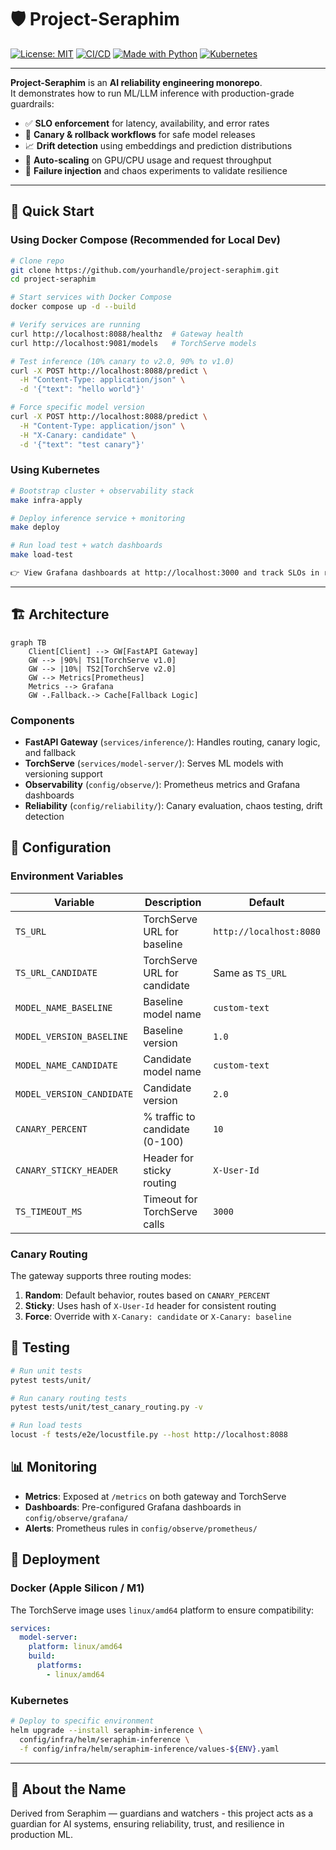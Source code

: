 # 🛡️ Project-Seraphim

[![License: MIT](https://img.shields.io/badge/License-MIT-blue.svg)](LICENSE)
[![CI/CD](https://github.com/yourhandle/project-seraphim/actions/workflows/ci.yml/badge.svg)](https://github.com/yourhandle/project-seraphim/actions)
[![Made with Python](https://img.shields.io/badge/Python-3.10+-yellow.svg)](https://www.python.org/)
[![Kubernetes](https://img.shields.io/badge/Kubernetes-1.29+-brightgreen.svg)](https://kubernetes.io/)

---

**Project-Seraphim** is an **AI reliability engineering monorepo**.  
It demonstrates how to run ML/LLM inference with production-grade guardrails:

- ✅ **SLO enforcement** for latency, availability, and error rates  
- 🔄 **Canary & rollback workflows** for safe model releases  
- 📈 **Drift detection** using embeddings and prediction distributions  
- 🔧 **Auto-scaling** on GPU/CPU usage and request throughput  
- 🧪 **Failure injection** and chaos experiments to validate resilience  

---

## 🚀 Quick Start

### Using Docker Compose (Recommended for Local Dev)

```bash
# Clone repo
git clone https://github.com/yourhandle/project-seraphim.git
cd project-seraphim

# Start services with Docker Compose
docker compose up -d --build

# Verify services are running
curl http://localhost:8088/healthz  # Gateway health
curl http://localhost:9081/models   # TorchServe models

# Test inference (10% canary to v2.0, 90% to v1.0)
curl -X POST http://localhost:8088/predict \
  -H "Content-Type: application/json" \
  -d '{"text": "hello world"}'

# Force specific model version
curl -X POST http://localhost:8088/predict \
  -H "Content-Type: application/json" \
  -H "X-Canary: candidate" \
  -d '{"text": "test canary"}'
```

### Using Kubernetes

```bash
# Bootstrap cluster + observability stack
make infra-apply

# Deploy inference service + monitoring
make deploy

# Run load test + watch dashboards  
make load-test

👉 View Grafana dashboards at http://localhost:3000 and track SLOs in real time.
```

---

## 🏗️ Architecture

```mermaid
graph TB
    Client[Client] --> GW[FastAPI Gateway]
    GW --> |90%| TS1[TorchServe v1.0]
    GW --> |10%| TS2[TorchServe v2.0]
    GW --> Metrics[Prometheus]
    Metrics --> Grafana
    GW -.Fallback.-> Cache[Fallback Logic]
```

### Components

- **FastAPI Gateway** (`services/inference/`): Handles routing, canary logic, and fallback
- **TorchServe** (`services/model-server/`): Serves ML models with versioning support
- **Observability** (`config/observe/`): Prometheus metrics and Grafana dashboards
- **Reliability** (`config/reliability/`): Canary evaluation, chaos testing, drift detection

## 🔧 Configuration

### Environment Variables

| Variable | Description | Default |
|----------|-------------|---------|  
| `TS_URL` | TorchServe URL for baseline | `http://localhost:8080` |
| `TS_URL_CANDIDATE` | TorchServe URL for candidate | Same as `TS_URL` |
| `MODEL_NAME_BASELINE` | Baseline model name | `custom-text` |
| `MODEL_VERSION_BASELINE` | Baseline version | `1.0` |
| `MODEL_NAME_CANDIDATE` | Candidate model name | `custom-text` |
| `MODEL_VERSION_CANDIDATE` | Candidate version | `2.0` |
| `CANARY_PERCENT` | % traffic to candidate (0-100) | `10` |
| `CANARY_STICKY_HEADER` | Header for sticky routing | `X-User-Id` |
| `TS_TIMEOUT_MS` | Timeout for TorchServe calls | `3000` |

### Canary Routing

The gateway supports three routing modes:

1. **Random**: Default behavior, routes based on `CANARY_PERCENT`
2. **Sticky**: Uses hash of `X-User-Id` header for consistent routing
3. **Force**: Override with `X-Canary: candidate` or `X-Canary: baseline`

## 🧪 Testing

```bash
# Run unit tests
pytest tests/unit/

# Run canary routing tests
pytest tests/unit/test_canary_routing.py -v

# Run load tests
locust -f tests/e2e/locustfile.py --host http://localhost:8088
```

## 📊 Monitoring

- **Metrics**: Exposed at `/metrics` on both gateway and TorchServe
- **Dashboards**: Pre-configured Grafana dashboards in `config/observe/grafana/`
- **Alerts**: Prometheus rules in `config/observe/prometheus/`

## 🚢 Deployment

### Docker (Apple Silicon / M1)

The TorchServe image uses `linux/amd64` platform to ensure compatibility:

```yaml
services:
  model-server:
    platform: linux/amd64
    build:
      platforms:
        - linux/amd64
```

### Kubernetes

```bash
# Deploy to specific environment
helm upgrade --install seraphim-inference \
  config/infra/helm/seraphim-inference \
  -f config/infra/helm/seraphim-inference/values-${ENV}.yaml
```

---

## 📖 About the Name

Derived from Seraphim — guardians and watchers - this project acts as a guardian for AI systems, ensuring reliability, trust, and resilience in production ML.
